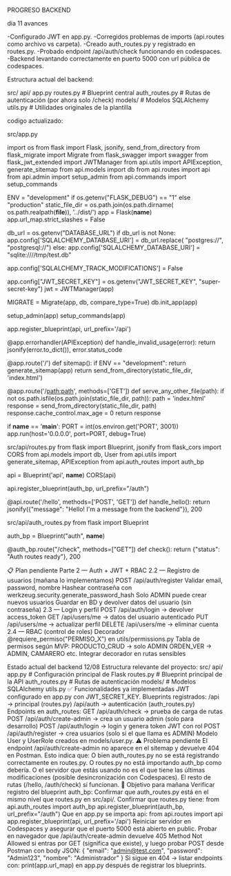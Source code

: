 PROGRESO BACKEND

dia 11 avances

-Configurado JWT en app.py.
-Corregidos problemas de imports (api.routes como archivo vs carpeta).
-Creado auth_routes.py y registrado en routes.py.
-Probado endpoint /api/auth/check funcionando en codespaces.
-Backend levantando correctamente en puerto 5000 con url pública de codespaces.

Estructura actual del backend:

src/
  api/
    app.py
    routes.py            # Blueprint central
    auth_routes.py       # Rutas de autenticación (por ahora solo /check)
    models/              # Modelos SQLAlchemy
    utils.py             # Utilidades originales de la plantilla

codigo actualizado:

src/app.py

import os
from flask import Flask, jsonify, send_from_directory
from flask_migrate import Migrate
from flask_swagger import swagger
from flask_jwt_extended import JWTManager
from api.utils import APIException, generate_sitemap
from api.models import db
from api.routes import api
from api.admin import setup_admin
from api.commands import setup_commands

ENV = "development" if os.getenv("FLASK_DEBUG") == "1" else "production"
static_file_dir = os.path.join(os.path.dirname(
    os.path.realpath(__file__)), '../dist/')
app = Flask(__name__)
app.url_map.strict_slashes = False

db_url = os.getenv("DATABASE_URL")
if db_url is not None:
    app.config['SQLALCHEMY_DATABASE_URI'] = db_url.replace(
        "postgres://", "postgresql://")
else:
    app.config['SQLALCHEMY_DATABASE_URI'] = "sqlite:////tmp/test.db"

app.config['SQLALCHEMY_TRACK_MODIFICATIONS'] = False

app.config["JWT_SECRET_KEY"] = os.getenv("JWT_SECRET_KEY", "super-secret-key")
jwt = JWTManager(app)

MIGRATE = Migrate(app, db, compare_type=True)
db.init_app(app)

setup_admin(app)
setup_commands(app)

app.register_blueprint(api, url_prefix='/api')

@app.errorhandler(APIException)
def handle_invalid_usage(error):
    return jsonify(error.to_dict()), error.status_code

@app.route('/')
def sitemap():
    if ENV == "development":
        return generate_sitemap(app)
    return send_from_directory(static_file_dir, 'index.html')

@app.route('/<path:path>', methods=['GET'])
def serve_any_other_file(path):
    if not os.path.isfile(os.path.join(static_file_dir, path)):
        path = 'index.html'
    response = send_from_directory(static_file_dir, path)
    response.cache_control.max_age = 0
    return response

if __name__ == '__main__':
    PORT = int(os.environ.get('PORT', 3001))
    app.run(host='0.0.0.0', port=PORT, debug=True)

src/api/routes.py
from flask import Blueprint, jsonify
from flask_cors import CORS
from api.models import db, User
from api.utils import generate_sitemap, APIException
from api.auth_routes import auth_bp

api = Blueprint('api', __name__)
CORS(api)

api.register_blueprint(auth_bp, url_prefix="/auth")

@api.route('/hello', methods=['POST', 'GET'])
def handle_hello():
    return jsonify({"message": "Hello! I'm a message from the backend"}), 200

src/api/auth_routes.py
from flask import Blueprint

auth_bp = Blueprint("auth", __name__)

@auth_bp.route("/check", methods=["GET"])
def check():
    return {"status": "Auth routes ready"}, 200


📋 Plan pendiente
Parte 2 — Auth + JWT + RBAC
2.2 — Registro de usuarios (mañana lo implementamos)
POST /api/auth/register
Validar email, password, nombre
Hashear contraseña con werkzeug.security.generate_password_hash
Solo ADMIN puede crear nuevos usuarios
Guardar en BD y devolver datos del usuario (sin contraseña)
2.3 — Login y perfil
POST /api/auth/login → devolver access_token
GET /api/users/me → datos del usuario autenticado
PUT /api/users/me → actualizar perfil
DELETE /api/users/me → eliminar cuenta
2.4 — RBAC (control de roles)
Decorador @requiere_permiso("PERMISO_X") en utils/permissions.py
Tabla de permisos según MVP:
PRODUCTO_CRUD → solo ADMIN
ORDEN_VER → ADMIN, CAMARERO
etc.
Integrar decorador en rutas sensibles


Estado actual del backend 12/08
Estructura relevante del proyecto:
src/
  api/
    app.py            # Configuración principal de Flask
    routes.py         # Blueprint principal de la API
    auth_routes.py    # Rutas de autenticación
    models/           # Modelos SQLAlchemy
    utils.py
✅ Funcionalidades ya implementadas
JWT configurado en app.py con JWT_SECRET_KEY.
Blueprints registrados:
/api → principal (routes.py)
/api/auth → autenticación (auth_routes.py)
Endpoints en auth_routes:
GET /api/auth/check → prueba de carga de rutas
POST /api/auth/create-admin → crea un usuario admin (solo para desarrollo)
POST /api/auth/login → login y genera token JWT con rol
POST /api/auth/register → crea usuarios (solo si el que llama es ADMIN)
Modelo User y UserRole creados en models/user.py.
⚠ Problema pendiente
El endpoint /api/auth/create-admin no aparece en el sitemap y devuelve 404 en Postman.
Esto indica que:
O bien auth_routes.py no se está registrando correctamente en routes.py.
O routes.py no está importando auth_bp como debería.
O el servidor que estás usando no es el que tiene las últimas modificaciones (posible desincronización con Codespaces).
El resto de rutas (/hello, /auth/check) sí funcionan.
📅 Objetivo para mañana
Verificar registro del blueprint auth_bp:
Confirmar que auth_routes.py está en el mismo nivel que routes.py en src/api/.
Confirmar que routes.py tiene:
from api.auth_routes import auth_bp
api.register_blueprint(auth_bp, url_prefix="/auth")
Que en app.py se importa api:
from api.routes import api
app.register_blueprint(api, url_prefix='/api')
Reiniciar servidor en Codespaces y asegurar que el puerto 5000 está abierto en public.
Probar en navegador que /api/auth/create-admin devuelve 405 Method Not Allowed si entras por GET (significa que existe), y luego probar POST desde Postman con body JSON:
{
  "email": "admin@test.com",
  "password": "Admin123",
  "nombre": "Administrador"
}
Si sigue en 404 → listar endpoints con:
print(app.url_map)
en app.py después de registrar los blueprints.
